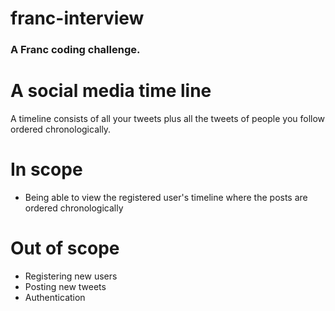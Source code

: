 # franc-interview

### A Franc coding challenge.

# A social media time line
A timeline consists of all your tweets plus all the tweets of people you follow ordered chronologically.


# In scope

* Being able to view the registered user's timeline where the posts are ordered chronologically

# Out of scope

* Registering new users
* Posting new tweets
* Authentication
